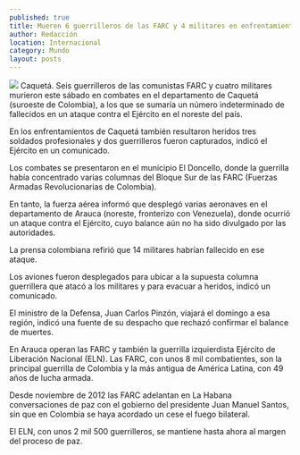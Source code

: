```yaml
---
published: true
title: Mueren 6 guerrilleros de las FARC y 4 militares en enfrentamiento en Colombia
author: Redacción
location: Internacional
category: Mundo
layout: posts
---
```


![](http://i.imgur.com/FUzJ0XKm.jpg)
Caquetá. Seis guerrilleros de las comunistas FARC y cuatro militares murieron este sábado en combates en el departamento de Caquetá (suroeste de Colombia), a los que se sumaría un número indeterminado de fallecidos en un ataque contra el Ejército en el noreste del país.

En los enfrentamientos de Caquetá también resultaron heridos tres soldados profesionales y dos guerrilleros fueron capturados, indicó el Ejército en un comunicado.

Los combates se presentaron en el municipio El Doncello, donde la guerrilla había concentrado varias columnas del Bloque Sur de las FARC (Fuerzas Armadas Revolucionarias de Colombia).

En tanto, la fuerza aérea informó que desplegó varias aeronaves en el departamento de Arauca (noreste, fronterizo con Venezuela), donde ocurrió un ataque contra el Ejército, cuyo balance aún no ha sido divulgado por las autoridades.

La prensa colombiana refirió que 14 militares habrían fallecido en ese ataque.

Los aviones fueron desplegados para ubicar a la supuesta columna guerrillera que atacó a los militares y para evacuar a heridos, indicó un comunicado.

El ministro de la Defensa, Juan Carlos Pinzón, viajará el domingo a esa región, indicó una fuente de su despacho que rechazó confirmar el balance de muertes.

En Arauca operan las FARC y también la guerrilla izquierdista Ejército de Liberación Nacional (ELN). Las FARC, con unos 8 mil combatientes, son la principal guerrilla de Colombia y la más antigua de América Latina, con 49 años de lucha armada.

Desde noviembre de 2012 las FARC adelantan en La Habana conversaciones de paz con el gobierno del presidente Juan Manuel Santos, sin que en Colombia se haya acordado un cese el fuego bilateral.

El ELN, con unos 2 mil 500 guerrilleros, se mantiene hasta ahora al margen del proceso de paz.
